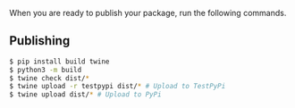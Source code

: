 When you are ready to publish your package, run the following commands.

## Publishing 

```bash
$ pip install build twine
$ python3 -m build
$ twine check dist/*
$ twine upload -r testpypi dist/* # Upload to TestPyPi
$ twine upload dist/* # Upload to PyPi
```